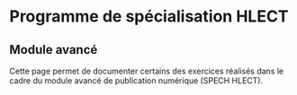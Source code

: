 # Programme de spécialisation HLECT

## Module avancé

Cette page permet de documenter certains des exercices réalisés dans le cadre du module avancé de publication numérique (SPECH HLECT).

